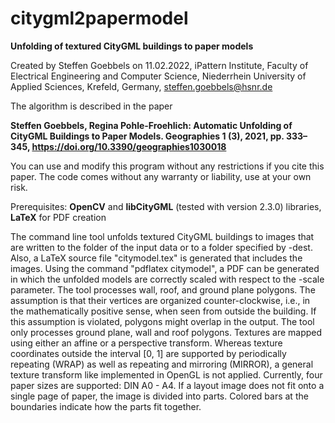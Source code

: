 # citygml2papermodel
**Unfolding of textured CityGML buildings to paper models**

Created by Steffen Goebbels on 11.02.2022, iPattern Institute, Faculty of Electrical Engineering and Computer Science, Niederrhein University of Applied Sciences, Krefeld, Germany, steffen.goebbels@hsnr.de

The algorithm is described in the paper

**Steffen Goebbels, Regina Pohle-Froehlich: Automatic Unfolding of CityGML Buildings to Paper Models. Geographies 1 (3), 2021, pp. 333–345, https://doi.org/10.3390/geographies1030018**

You can use and modify this program without any restrictions if you cite this paper. The code comes without any warranty or liability, use at your own risk.

Prerequisites: **OpenCV** and **libCityGML** (tested with version 2.3.0) libraries, **LaTeX** for PDF creation

The command line tool unfolds textured CityGML buildings to images that are written to the folder of the input data or to a folder specified by -dest. Also, a LaTeX source file "citymodel.tex" is generated that includes the images. Using the command "pdflatex citymodel", a PDF can be generated in which the unfolded models are correctly scaled with respect to the -scale parameter. The tool processes wall, roof, and ground plane polygons. The assumption is that their vertices are organized counter-clockwise, i.e., in the mathematically positive sense, when seen from outside the building. If this assumption is violated, polygons might overlap in the output. The tool only processes ground plane, wall and roof polygons. Textures are mapped using either an affine or a perspective transform. Whereas texture coordinates outside the interval [0, 1] are supported by periodically repeating (WRAP) as well as repeating and mirroring (MIRROR), a general texture transform like implemented in OpenGL is not applied. Currently, four paper sizes are supported: DIN A0 - A4. If a layout image does not fit onto a single page of paper, the image is divided into parts. Colored bars at the boundaries indicate how the parts fit together.
